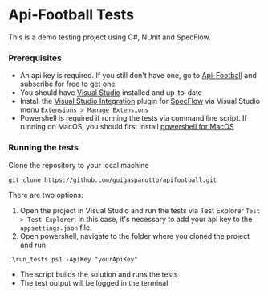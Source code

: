 # Api-Football Tests

This is a demo testing project using C#, NUnit and SpecFlow.

### Prerequisites
* An api key is required. If you still don't have one, go to [Api-Football](https://www.api-football.com/) and subscribe for free to get one
* You should have [Visual Studio](https://visualstudio.microsoft.com/vs/community/) installed and up-to-date 
* Install the [Visual Studio Integration](https://docs.specflow.org/projects/specflow/en/latest/Tools/Visual-Studio-Integration.html) plugin for [SpecFlow](https://specflow.org/) via Visual Studio menu `Extensions > Manage Extensions`
* Powershell is required if running the tests via command line script. If running on MacOS, you should first install [powershell for MacOS](https://docs.microsoft.com/en-us/powershell/scripting/install/installing-powershell-core-on-macos?view=powershell-7)

### Running the tests

Clone the repository to your local machine
```
git clone https://github.com/guigasparotto/apifootball.git
```
There are two options:
1. Open the project in Visual Studio and run the tests via Test Explorer `Test > Test Explorer`. In this case, it's necessary to add your api key to the `appsettings.json` file.
2. Open powershell, navigate to the folder where you cloned the project and run
```
.\run_tests.ps1 -ApiKey "yourApiKey" 
```
* The script builds the solution and runs the tests
* The test output will be logged in the terminal
